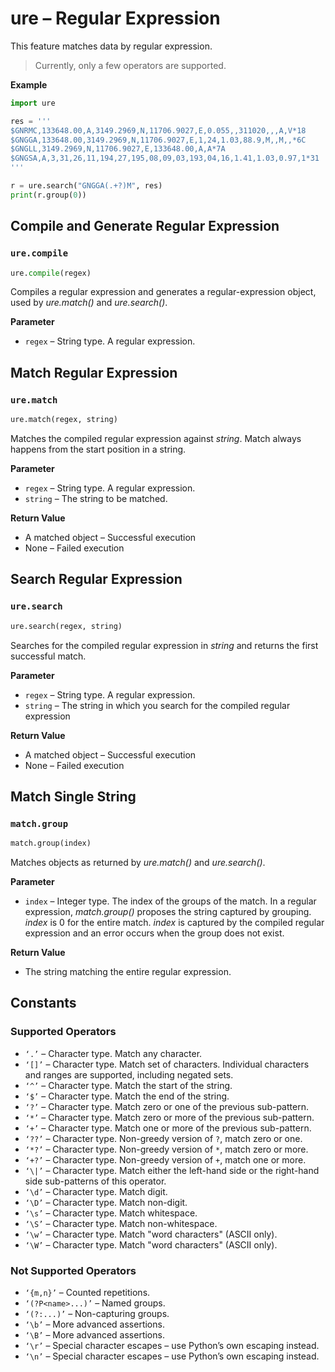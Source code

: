 # ure – Regular Expression

This feature matches data by regular expression.

>Currently, only a few operators are supported. 

**Example**

```python
import ure

res = '''
$GNRMC,133648.00,A,3149.2969,N,11706.9027,E,0.055,,311020,,,A,V*18
$GNGGA,133648.00,3149.2969,N,11706.9027,E,1,24,1.03,88.9,M,,M,,*6C
$GNGLL,3149.2969,N,11706.9027,E,133648.00,A,A*7A
$GNGSA,A,3,31,26,11,194,27,195,08,09,03,193,04,16,1.41,1.03,0.97,1*31
'''

r = ure.search("GNGGA(.+?)M", res)
print(r.group(0))
```

## Compile and Generate Regular Expression

### `ure.compile`

```python
ure.compile(regex)
```

Compiles a regular expression and generates a regular-expression object, used by *ure.match()* and *ure.search()*.

**Parameter**

- `regex` – String type. A regular expression.


## Match Regular Expression

### `ure.match`

```python
ure.match(regex, string)
```

Matches the compiled regular expression against *string*. Match always happens from the start position in a string.

**Parameter**

- `regex` – String type. A regular expression.
- `string` – The string to be matched.

**Return Value**

- A matched object – Successful execution
- None – Failed execution

## Search Regular Expression

### `ure.search`

```python
ure.search(regex, string)
```

Searches for the compiled regular expression in *string* and returns the first successful match.

**Parameter**

- `regex` – String type. A regular expression.
- `string` – The string in which you search for the compiled regular expression

**Return Value**

- A matched object – Successful execution
- None – Failed execution


## Match Single String

### `match.group`

```python
match.group(index)
```

Matches objects as returned by *ure.match()* and *ure.search()*.

**Parameter**

- `index` – Integer type. The index of the groups of the match. In a regular expression, *match.group()* proposes the string captured by grouping. *index* is 0 for the entire match.  *index* is captured by the compiled regular expression and an error occurs when the group does not exist.

**Return Value**

- The string matching the entire regular expression.


## Constants

### Supported Operators
- `‘.’` – Character type. Match any character.
- `‘[]’` – Character type. Match set of characters. Individual characters and ranges are supported, including negated sets.
- `‘^’` – Character type. Match the start of the string.
- `‘$’` – Character type. Match the end of the string.
- `‘?’` – Character type. Match zero or one of the previous sub-pattern.
- `‘*’` – Character type. Match zero or more of the previous sub-pattern.
- `‘+’` – Character type. Match one or more of the previous sub-pattern.
- `‘??’` – Character type. Non-greedy version of `?`, match zero or one.
- `‘*?’` – Character type. Non-greedy version of `*`, match zero or more.
- `‘+?’` – Character type. Non-greedy version of `+`, match one or more.
- `‘\|’` – Character type. Match either the left-hand side or the right-hand side sub-patterns of this operator.
- `‘\d’` – Character type. Match digit. 
- `‘\D’` – Character type. Match non-digit. 
- `‘\s’` – Character type. Match whitespace.
- `‘\S’` – Character type. Match non-whitespace.
- `‘\w’` – Character type. Match "word characters" (ASCII only).
- `‘\W’` – Character type. Match "word characters" (ASCII only).


### Not Supported Operators
- `‘{m,n}’` – Counted repetitions.
- `‘(?P<name>...)’` – Named groups.
- `‘(?:...)’` – Non-capturing groups.
- `‘\b’` – More advanced assertions.
- `‘\B’` – More advanced assertions.
- `‘\r’` – Special character escapes – use Python’s own escaping instead.
- `‘\n’` – Special character escapes – use Python’s own escaping instead.

